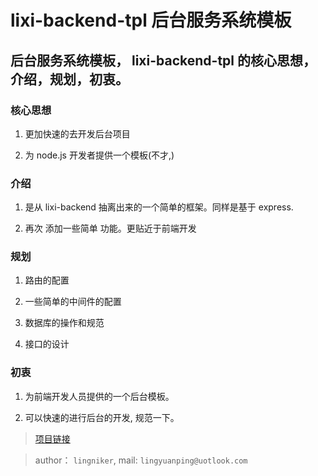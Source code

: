 # lixi-backend-tpl 后台服务系统模板

## 后台服务系统模板， lixi-backend-tpl 的核心思想， 介绍，规划，初衷。

### 核心思想

1. 更加快速的去开发后台项目

2. 为 node.js 开发者提供一个模板(不才,)

### 介绍

1. 是从 lixi-backend 抽离出来的一个简单的框架。同样是基于 express.

2. 再次 添加一些简单 功能。更贴近于前端开发

### 规划

1. 路由的配置

2. 一些简单的中间件的配置

3. 数据库的操作和规范

4. 接口的设计

### 初衷

1. 为前端开发人员提供的一个后台模板。

2. 可以快速的进行后台的开发, 规范一下。

> <a href="https://github.com/lixi-ui/lixi-backend-tpl" target="_blank">项目链接</a>

> author： `lingniker`,  mail: `lingyuanping@uotlook.com`
